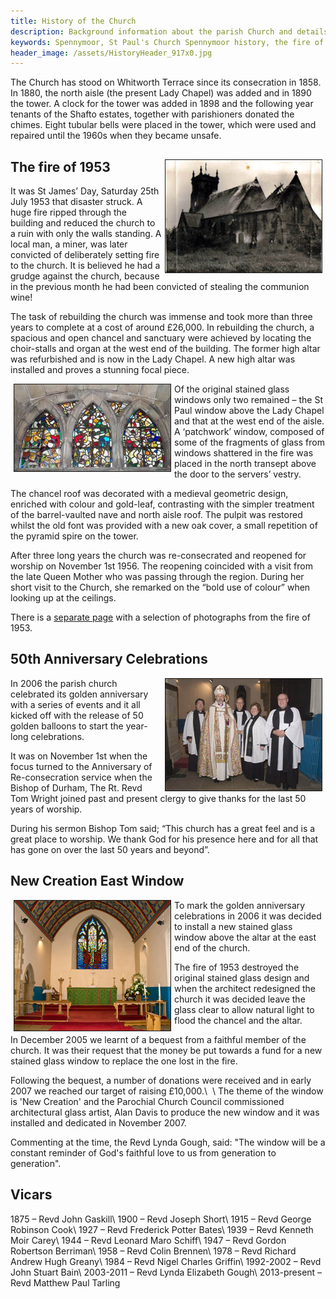 ```yaml
---
title: History of the Church
description: Background information about the parish Church and details about the devastating fire of 1953 which destroyed the building.
keywords: Spennymoor, St Paul's Church Spennymoor history, the fire of 1953, Queen Mother's visit to Spennymoor in 1956, 50th anniversary celebrations, New Creation East End stained glass window, former vicars
header_image: /assets/HistoryHeader_917x0.jpg
---
```

The Church has stood on Whitworth Terrace since its consecration in 1858. In 1880, the north aisle (the present Lady Chapel) was added and in 1890 the tower. A clock for the tower was added in 1898 and the following year tenants of the Shafto estates, together with parishioners donated the chimes. Eight tubular bells were placed in the tower, which were used and repaired until the 1960s when they became unsafe.

## <img border="1" hspace="5" alt="The Church on fire" align="right" width="250" height="180" src="/assets/Church fire(1).jpg"/>The fire of 1953

It was St James’ Day, Saturday 25th July 1953 that disaster struck. A huge fire ripped through the building and reduced the church to a ruin with only the walls standing. A local man, a miner, was later convicted of deliberately setting fire to the church. It is believed he had a grudge against the church, because in the previous month he had been convicted of stealing the communion wine!

The task of rebuilding the church was immense and took more than three years to complete at a cost of around £26,000. In rebuilding the church, a spacious and open chancel and sanctuary were achieved by locating the choir-stalls and organ at the west end of the building. The former high altar was refurbished and is now in the Lady Chapel. A new high altar was installed and proves a stunning focal piece.

<img border="1" hspace="5" alt="The patchwork stained glass window" align="left" width="250" height="139" src="/assets/Patchwork.jpg"/>Of the original stained glass windows only two remained – the St Paul window above the Lady Chapel and that at the west end of the aisle. A ‘patchwork’ window, composed of some of the fragments of glass from windows shattered in the fire was placed in the north transept above the door to the servers’ vestry.

The chancel roof was decorated with a medieval geometric design, enriched with colour and gold-leaf, contrasting with the simpler treatment of the barrel-vaulted nave and north aisle roof. The pulpit was restored whilst the old font was provided with a new oak cover, a small repetition of the pyramid spire on the tower.

After three long years the church was re-consecrated and reopened for worship on November 1st 1956. The reopening coincided with a visit from the late Queen Mother who was passing through the region. During her short visit to the Church, she remarked on the “bold use of colour” when looking up at the ceilings.

There is a [separate page](/fire/) with a selection of photographs from the fire of 1953.

## 50th Anniversary Celebrations

<img border="1" hspace="5" alt="50th anniversary service in 2006" align="right" width="250" height="179" src="/assets/Anniversary service.jpg"/>In 2006 the parish church celebrated its golden anniversary with a series of events and it all kicked off with the release of 50 golden balloons to start the year-long celebrations.

It was on November 1st when the focus turned to the Anniversary of Re-consecration service when the Bishop of Durham, The Rt. Revd Tom Wright joined past and present clergy to give thanks for the last 50 years of worship.

During his sermon Bishop Tom said; “This church has a great feel and is a great place to worship. We thank God for his presence here and for all that has gone on over the last 50 years and beyond”.

## New Creation East Window

<img border="1" hspace="5" alt="New Creation East Window" align="left" width="250" height="208" src="/assets/Chancel.jpg"/>To mark the golden anniversary celebrations in 2006 it was decided to install a new stained glass window above the altar at the east end of the church.

The fire of 1953 destroyed the original stained glass design and when the architect redesigned the church it was decided leave the glass clear to allow natural light to flood the chancel and the altar.

In December 2005 we learnt of a bequest from a faithful member of the church. It was their request that the money be put towards a fund for a new stained glass window to replace the one lost in the fire.

Following the bequest, a number of donations were received and in early 2007 we reached our target of raising £10,000.\\
  &#160;\\
The theme of the window is 'New Creation' and the Parochial Church Council commissioned architectural glass artist, Alan Davis to produce the new window and it was installed and dedicated in November 2007.

Commenting at the time, the Revd Lynda Gough, said: "The window will be a constant reminder of God's faithful love to us from generation to generation".

## Vicars

1875 – Revd John Gaskill\\
1900 – Revd Joseph Short\\
1915 – Revd George Robinson Cook\\
1927 – Revd Frederick Potter Bates\\
1939 – Revd Kenneth Moir Carey\\
1944 – Revd Leonard Maro Schiff\\
1947 – Revd Gordon Robertson Berriman\\
1958 – Revd Colin Brennen\\
1978 – Revd Richard Andrew Hugh Greany\\
1984 – Revd Nigel Charles Griffin\\
1992-2002 – Revd John Stuart Bain\\
2003-2011 – Revd Lynda Elizabeth Gough\\
2013-present – Revd Matthew Paul Tarling
